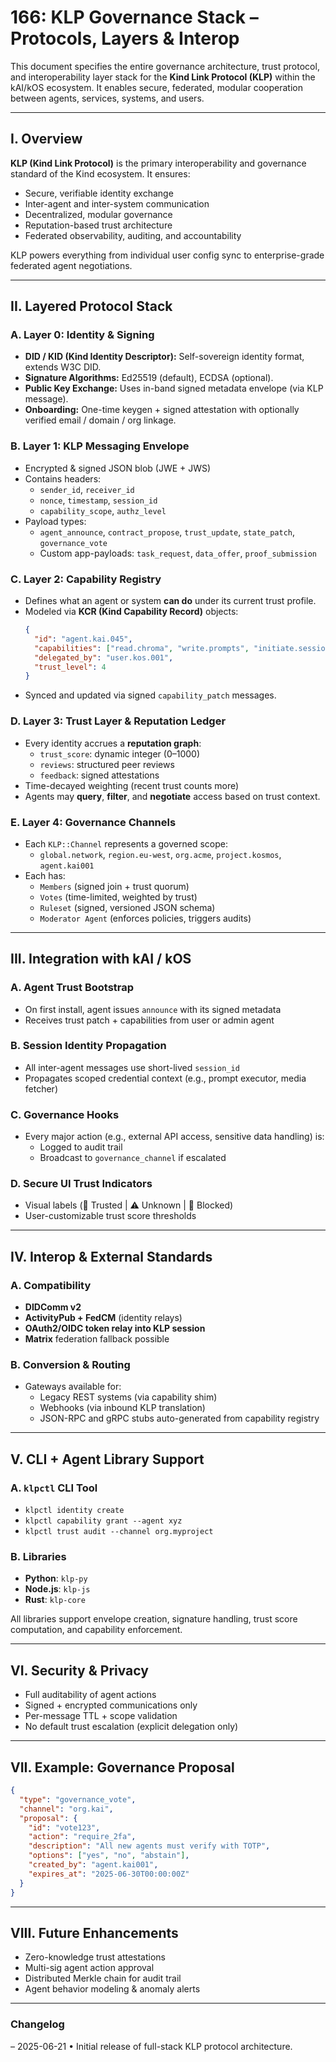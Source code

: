 # 166: KLP Governance Stack – Protocols, Layers & Interop

This document specifies the entire governance architecture, trust protocol, and interoperability layer stack for the **Kind Link Protocol (KLP)** within the kAI/kOS ecosystem. It enables secure, federated, modular cooperation between agents, services, systems, and users.

---

## I. Overview

**KLP (Kind Link Protocol)** is the primary interoperability and governance standard of the Kind ecosystem. It ensures:

- Secure, verifiable identity exchange
- Inter-agent and inter-system communication
- Decentralized, modular governance
- Reputation-based trust architecture
- Federated observability, auditing, and accountability

KLP powers everything from individual user config sync to enterprise-grade federated agent negotiations.

---

## II. Layered Protocol Stack

### A. Layer 0: Identity & Signing

- **DID / KID (Kind Identity Descriptor):** Self-sovereign identity format, extends W3C DID.
- **Signature Algorithms:** Ed25519 (default), ECDSA (optional).
- **Public Key Exchange:** Uses in-band signed metadata envelope (via KLP message).
- **Onboarding:** One-time keygen + signed attestation with optionally verified email / domain / org linkage.

### B. Layer 1: KLP Messaging Envelope

- Encrypted & signed JSON blob (JWE + JWS)
- Contains headers:
  - `sender_id`, `receiver_id`
  - `nonce`, `timestamp`, `session_id`
  - `capability_scope`, `authz_level`
- Payload types:
  - `agent_announce`, `contract_propose`, `trust_update`, `state_patch`, `governance_vote`
  - Custom app-payloads: `task_request`, `data_offer`, `proof_submission`

### C. Layer 2: Capability Registry

- Defines what an agent or system **can do** under its current trust profile.
- Modeled via **KCR (Kind Capability Record)** objects:
  ```json
  {
    "id": "agent.kai.045",
    "capabilities": ["read.chroma", "write.prompts", "initiate.session"],
    "delegated_by": "user.kos.001",
    "trust_level": 4
  }
  ```
- Synced and updated via signed `capability_patch` messages.

### D. Layer 3: Trust Layer & Reputation Ledger

- Every identity accrues a **reputation graph**:
  - `trust_score`: dynamic integer (0–1000)
  - `reviews`: structured peer reviews
  - `feedback`: signed attestations
- Time-decayed weighting (recent trust counts more)
- Agents may **query**, **filter**, and **negotiate** access based on trust context.

### E. Layer 4: Governance Channels

- Each `KLP::Channel` represents a governed scope:
  - `global.network`, `region.eu-west`, `org.acme`, `project.kosmos`, `agent.kai001`
- Each has:
  - `Members` (signed join + trust quorum)
  - `Votes` (time-limited, weighted by trust)
  - `Ruleset` (signed, versioned JSON schema)
  - `Moderator Agent` (enforces policies, triggers audits)

---

## III. Integration with kAI / kOS

### A. Agent Trust Bootstrap

- On first install, agent issues `announce` with its signed metadata
- Receives trust patch + capabilities from user or admin agent

### B. Session Identity Propagation

- All inter-agent messages use short-lived `session_id`
- Propagates scoped credential context (e.g., prompt executor, media fetcher)

### C. Governance Hooks

- Every major action (e.g., external API access, sensitive data handling) is:
  - Logged to audit trail
  - Broadcast to `governance_channel` if escalated

### D. Secure UI Trust Indicators

- Visual labels (🔐 Trusted | ⚠️ Unknown | 🚫 Blocked)
- User-customizable trust score thresholds

---

## IV. Interop & External Standards

### A. Compatibility

- **DIDComm v2**
- **ActivityPub + FedCM** (identity relays)
- **OAuth2/OIDC token relay into KLP session**
- **Matrix** federation fallback possible

### B. Conversion & Routing

- Gateways available for:
  - Legacy REST systems (via capability shim)
  - Webhooks (via inbound KLP translation)
  - JSON-RPC and gRPC stubs auto-generated from capability registry

---

## V. CLI + Agent Library Support

### A. `klpctl` CLI Tool

- `klpctl identity create`
- `klpctl capability grant --agent xyz`
- `klpctl trust audit --channel org.myproject`

### B. Libraries

- **Python**: `klp-py`
- **Node.js**: `klp-js`
- **Rust**: `klp-core`

All libraries support envelope creation, signature handling, trust score computation, and capability enforcement.

---

## VI. Security & Privacy

- Full auditability of agent actions
- Signed + encrypted communications only
- Per-message TTL + scope validation
- No default trust escalation (explicit delegation only)

---

## VII. Example: Governance Proposal

```json
{
  "type": "governance_vote",
  "channel": "org.kai",
  "proposal": {
    "id": "vote123",
    "action": "require_2fa",
    "description": "All new agents must verify with TOTP",
    "options": ["yes", "no", "abstain"],
    "created_by": "agent.kai001",
    "expires_at": "2025-06-30T00:00:00Z"
  }
}
```

---

## VIII. Future Enhancements

- Zero-knowledge trust attestations
- Multi-sig agent action approval
- Distributed Merkle chain for audit trail
- Agent behavior modeling & anomaly alerts

---

### Changelog

– 2025-06-21 • Initial release of full-stack KLP protocol architecture.

